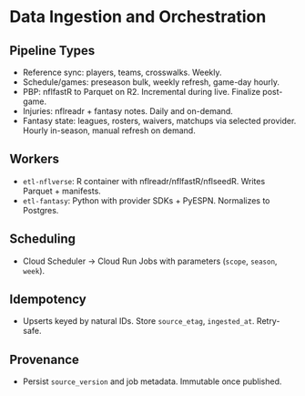 # Data Ingestion and Orchestration

## Pipeline Types
- Reference sync: players, teams, crosswalks. Weekly.
- Schedule/games: preseason bulk, weekly refresh, game-day hourly.
- PBP: nflfastR to Parquet on R2. Incremental during live. Finalize post-game.
- Injuries: nflreadr + fantasy notes. Daily and on-demand.
- Fantasy state: leagues, rosters, waivers, matchups via selected provider. Hourly in-season, manual refresh on demand.

## Workers
- `etl-nflverse`: R container with nflreadr/nflfastR/nflseedR. Writes Parquet + manifests.
- `etl-fantasy`: Python with provider SDKs + PyESPN. Normalizes to Postgres.

## Scheduling
- Cloud Scheduler → Cloud Run Jobs with parameters (`scope`, `season`, `week`).

## Idempotency
- Upserts keyed by natural IDs. Store `source_etag`, `ingested_at`. Retry-safe.

## Provenance
- Persist `source_version` and job metadata. Immutable once published.
